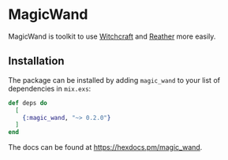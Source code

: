 # MagicWand

MagicWand is toolkit to use [Witchcraft](https://github.com/witchcrafters) and [Reather](https://github.com/jechol/reather) more easily.

## Installation

The package can be installed by adding `magic_wand` to your list of dependencies in `mix.exs`:

```elixir
def deps do
  [
    {:magic_wand, "~> 0.2.0"}
  ]
end
```

The docs can be found at <https://hexdocs.pm/magic_wand>.
